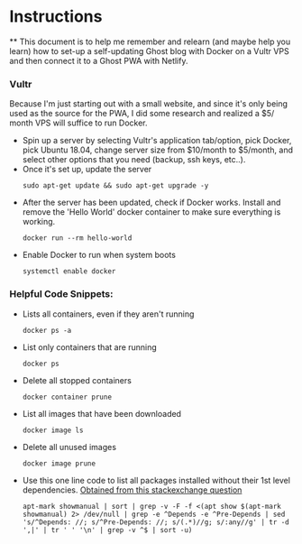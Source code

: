 
# Instructions 
** This document is to help me remember and relearn (and maybe help you learn) how to set-up a self-updating Ghost blog with Docker on a Vultr VPS and then connect it to a Ghost PWA with Netlify.  


### Vultr
Because I'm just starting out with a small website, and since it's only being used as the source for the PWA, I did some research and realized a $5/ month VPS will suffice to run Docker.

- Spin up a server by selecting Vultr's application tab/option, pick Docker, pick Ubuntu 18.04, change server size from $10/month to $5/month, and select other options that you need (backup, ssh keys, etc..).
- Once it's set up, update the server 
  ```
  sudo apt-get update && sudo apt-get upgrade -y
  ```
- After the server has been updated, check if Docker works. Install and remove the 'Hello World' docker container to make sure everything is working.
  ```
  docker run --rm hello-world
  ```
- Enable Docker to run when system boots
  ``` 
  systemctl enable docker 
  ```



### Helpful Code Snippets:

- Lists all containers, even if they aren't running
  ```
  docker ps -a
  ```
- List only containers that are running
  ```
  docker ps
  ```
- Delete all stopped containers
  ```
  docker container prune
  ```
- List all images that have been downloaded
  ```
  docker image ls
  ```
- Delete all unused images
  ```
  docker image prune
  ```
  

- Use this one line code to list all packages installed without their 1st level dependencies. [Obtained from this stackexchange question](https://unix.stackexchange.com/questions/369136/list-top-level-manually-installed-packages-without-their-dependencies)
  ````
  apt-mark showmanual | sort | grep -v -F -f <(apt show $(apt-mark showmanual) 2> /dev/null | grep -e ^Depends -e ^Pre-Depends | sed 's/^Depends: //; s/^Pre-Depends: //; s/(.*)//g; s/:any//g' | tr -d ',|' | tr ' ' '\n' | grep -v ^$ | sort -u)
  ````
